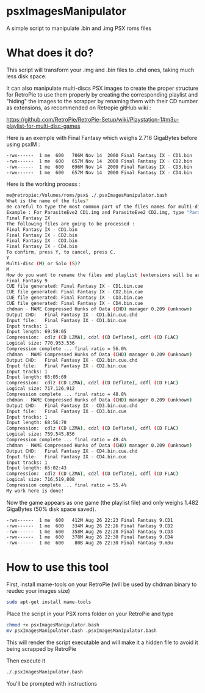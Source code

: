 # psxImagesManipulator
A simple script to manipulate .bin and .img PSX roms files

# What does it do?
This script will transform your .img and .bin files to .chd ones, taking much less disk space.

It can also manipulate multi-discs PSX images to create the proper structure for RetroPie to use them properly by creating the corresponding playlist and "hiding" the images to the scrapper by renaming them with their CD number as extensions, as recommended on Retropie gitHub wiki :

https://github.com/RetroPie/RetroPie-Setup/wiki/Playstation-1#m3u-playlist-for-multi-disc-games

Here is an exemple with Final Fantasy which weighs 2.716 GigaBytes before using psxIM :

```bash
-rwx------  1 me  600   706M Nov 14  2000 Final Fantasy IX - CD1.bin
-rwx------  1 me  600   657M Nov 14  2000 Final Fantasy IX - CD2.bin
-rwx------  1 me  600   696M Nov 14  2000 Final Fantasy IX - CD3.bin
-rwx------  1 me  600   657M Nov 14  2000 Final Fantasy IX - CD4.bin
```

Here is the working process :

```bash
me@retropie:/Volumes/roms/psx$ ./.psxImagesManipulator.bash
What is the name of the files?
Be careful to type the most common part of the files names for multi-discs games!
Example : For ParasiteEve2 CD1.img and ParasiteEve2 CD2.img, type "ParasiteEve2" (No quotes or spaces)
Final Fantasy IX
The following files are going to be processed :
Final Fantasy IX - CD1.bin
Final Fantasy IX - CD2.bin
Final Fantasy IX - CD3.bin
Final Fantasy IX - CD4.bin
To confirm, press Y, to cancel, press C.
Y
Multi-disc (M) or Solo (S)?
M
How do you want to rename the files and playlist (extensions will be automatically set) ?
Final Fantasy 9
CUE file generated: Final Fantasy IX - CD1.bin.cue
CUE file generated: Final Fantasy IX - CD2.bin.cue
CUE file generated: Final Fantasy IX - CD3.bin.cue
CUE file generated: Final Fantasy IX - CD4.bin.cue
chdman - MAME Compressed Hunks of Data (CHD) manager 0.209 (unknown)
Output CHD:   Final Fantasy IX - CD1.bin.cue.chd
Input file:   Final Fantasy IX - CD1.bin.cue
Input tracks: 1
Input length: 69:59:05
Compression:  cdlz (CD LZMA), cdzl (CD Deflate), cdfl (CD FLAC)
Logical size: 770,953,536
Compression complete ... final ratio = 56.0%
chdman - MAME Compressed Hunks of Data (CHD) manager 0.209 (unknown)
Output CHD:   Final Fantasy IX - CD2.bin.cue.chd
Input file:   Final Fantasy IX - CD2.bin.cue
Input tracks: 1
Input length: 65:05:69
Compression:  cdlz (CD LZMA), cdzl (CD Deflate), cdfl (CD FLAC)
Logical size: 717,126,912
Compression complete ... final ratio = 48.8%
chdman - MAME Compressed Hunks of Data (CHD) manager 0.209 (unknown)
Output CHD:   Final Fantasy IX - CD3.bin.cue.chd
Input file:   Final Fantasy IX - CD3.bin.cue
Input tracks: 1
Input length: 68:56:70
Compression:  cdlz (CD LZMA), cdzl (CD Deflate), cdfl (CD FLAC)
Logical size: 759,545,856
Compression complete ... final ratio = 49.4%
chdman - MAME Compressed Hunks of Data (CHD) manager 0.209 (unknown)
Output CHD:   Final Fantasy IX - CD4.bin.cue.chd
Input file:   Final Fantasy IX - CD4.bin.cue
Input tracks: 1
Input length: 65:02:43
Compression:  cdlz (CD LZMA), cdzl (CD Deflate), cdfl (CD FLAC)
Logical size: 716,519,808
Compression complete ... final ratio = 55.4%
My work here is done!
```

Now the game appears as one game (the playlist file) and only weighs 1.482 GigaBytes (50% disk space saved).

```bash
-rwx------  1 me  600   412M Aug 26 22:23 Final Fantasy 9.CD1
-rwx------  1 me  600   334M Aug 26 22:26 Final Fantasy 9.CD2
-rwx------  1 me  600   358M Aug 26 22:28 Final Fantasy 9.CD3
-rwx------  1 me  600   378M Aug 26 22:30 Final Fantasy 9.CD4
-rwx------  1 me  600    80B Aug 26 22:30 Final Fantasy 9.m3u
```

# How to use this tool

First, install mame-tools on your RetroPie (will be used by chdman binary to reudec your images size)

```bash
sudo apt-get install mame-tools
```

Place the script in your PSX roms folder on your RetroPie and type

```bash
chmod +x psxImagesManipulator.bash
mv psxImagesManipulator.bash .psxImagesManipulator.bash
```

This will render the script executable and will make it a hidden file to avoid it being scrapped by RetroPie

Then execute it

```bash
./.psxImagesManipulator.bash
```

You'll be prompted with instructions
